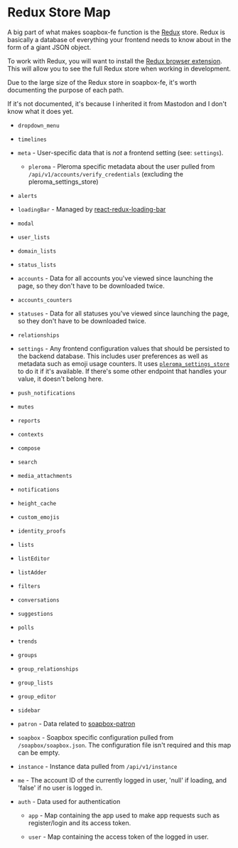# Redux Store Map

A big part of what makes soapbox-fe function is the [Redux](https://redux.js.org/) store.
Redux is basically a database of everything your frontend needs to know about in the form of a giant JSON object.

To work with Redux, you will want to install the [Redux browser extension](https://extension.remotedev.io/).
This will allow you to see the full Redux store when working in development.

Due to the large size of the Redux store in soapbox-fe, it's worth documenting the purpose of each path.

If it's not documented, it's because I inherited it from Mastodon and I don't know what it does yet.

- `dropdown_menu`

- `timelines`

- `meta` - User-specific data that is _not_ a frontend setting (see: `settings`).

  - `pleroma` - Pleroma specific metadata about the user pulled from `/api/v1/accounts/verify_credentials` (excluding the pleroma_settings_store)

- `alerts`

- `loadingBar` - Managed by [react-redux-loading-bar](https://github.com/mironov/react-redux-loading-bar)

- `modal`

- `user_lists`

- `domain_lists`

- `status_lists`

- `accounts` - Data for all accounts you've viewed since launching the page, so they don't have to be downloaded twice.

- `accounts_counters`

- `statuses` - Data for all statuses you've viewed since launching the page, so they don't have to be downloaded twice.

- `relationships`

- `settings` - Any frontend configuration values that should be persisted to the backend database. This includes user preferences as well as metadata such as emoji usage counters. It uses [`pleroma_settings_store`](https://docs-develop.pleroma.social/backend/API/differences_in_mastoapi_responses/#accounts) to do it if it's available. If there's some other endpoint that handles your value, it doesn't belong here.

- `push_notifications`

- `mutes`

- `reports`

- `contexts`

- `compose`

- `search`

- `media_attachments`

- `notifications`

- `height_cache`

- `custom_emojis`

- `identity_proofs`

- `lists`

- `listEditor`

- `listAdder`

- `filters`

- `conversations`

- `suggestions`

- `polls`

- `trends`

- `groups`

- `group_relationships`

- `group_lists`

- `group_editor`

- `sidebar`

- `patron` - Data related to [soapbox-patron](https://gitlab.com/soapbox-pub/soapbox-patron)

- `soapbox` - Soapbox specific configuration pulled from `/soapbox/soapbox.json`. The configuration file isn't required and this map can be empty.

- `instance` - Instance data pulled from `/api/v1/instance`

- `me` - The account ID of the currently logged in user, 'null' if loading, and 'false' if no user is logged in.

- `auth` - Data used for authentication

  - `app` - Map containing the app used to make app requests such as register/login and its access token.

  - `user` - Map containing the access token of the logged in user.
